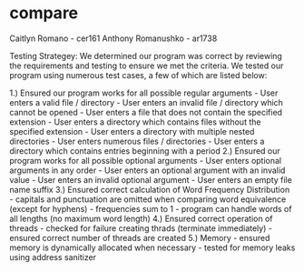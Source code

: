 # compare
Caitlyn Romano - cer161
Anthony Romanushko - ar1738

Testing Strategey:
We determined our program was correct by reviewing the requirements and testing to ensure we met the criteria. We tested our program using numerous test cases, a few of which are listed below:

1.) Ensured our program works for all possible regular arguments
    - User enters a valid file / directory 
    - User enters an invalid file / directory which cannot be opened 
    - User enters a file that does not contain the specified extension
    - User enters a directory which contains files without the specified extension
    - User enters a directory with multiple nested directories
    - User enters numerous files / directories
    - User enters a directory which contains entries beginning with a period 
2.) Ensured our program works for all possible optional arguments
    - User enters optional arguments in any order
    - User enters an optional argument with an invalid value
    - User enters an invalid optional argument 
    - User enters an empty file name suffix 
3.) Ensured correct calculation of Word Frequency Distribution
    - capitals and punctuation are omitted when comparing word equivalence (except for hyphens)
    - frequencies sum to 1
    - program can handle words of all lengths (no maximum word length)
 4.) Ensured correct operation of threads
    - checked for failure creating thrads (terminate immediately)
    - ensured correct number of threads are created
 5.) Memory
    - ensured memory is dynamically allocated when necessary
    - tested for memory leaks using address sanitizer
